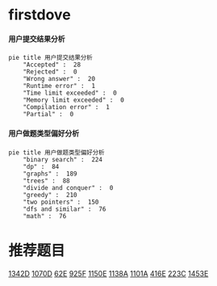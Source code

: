 # firstdove

<!-- tabs:start -->



#### **用户提交结果分析**

```mermaid
pie title 用户提交结果分析
    "Accepted" :  28
    "Rejected" :  0
    "Wrong answer" :  20
    "Runtime error" :  1
    "Time limit exceeded" :  0
    "Memory limit exceeded" :  0
    "Compilation error" :  1
    "Partial" :  0
```

#### **用户做题类型偏好分析**

```mermaid
pie title 用户做题类型偏好分析
    "binary search" :  224
    "dp" :  84
    "graphs" :  189
    "trees" :  88
    "divide and conquer" :  0
    "greedy" :  210
    "two pointers" :  150
    "dfs and similar" :  76
    "math" :  76
```



<!-- tabs:end -->
# 推荐题目
[1342D](https://codeforces.com/contest/1342/problem/D)
[1070D](https://codeforces.com/contest/1070/problem/D)
[62E](https://codeforces.com/contest/62/problem/E)
[925F](https://codeforces.com/contest/925/problem/F)
[1150E](https://codeforces.com/contest/1150/problem/E)
[1138A](https://codeforces.com/contest/1138/problem/A)
[1101A](https://codeforces.com/contest/1101/problem/A)
[416E](https://codeforces.com/contest/416/problem/E)
[223C](https://codeforces.com/contest/223/problem/C)
[1453E](https://codeforces.com/contest/1453/problem/E)
